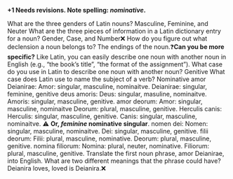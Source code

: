 **+1 Needs revisions.  Note spelling: *nominative*.**

What are the three genders of Latin nouns?
Masculine, Feminine, and Neuter
What are the three pieces of information in a Latin dictionary entry for a noun?
Gender, Case, and Number❌
How do you figure out what declension a noun belongs to?
The endings of the noun.❓**Can you be more specific?**
Like Latin, you can easily describe one noun with another noun in English (e.g., “the book’s title”, “the format of the assignment”). What case do you use in Latin to describe one noun with another noun?
Genitive
What case does Latin use to name the subject of a verb?
Nominative
amor Deianirae: Amor: singular, masculine, nominaitve. Deianirae: singular, feminine, genitive
deus amoris: Deus: singular, masuline, nominaitve. Amoris: singular, masculine, genitive. 
amor deorum: Amor: singular, masculine, nominaitve Deorum: plural, masculine, genitive. 
Herculis canis: Herculis: singular, masculine, genitive. Canis: singular, masculine, nominaitve.  ⚠️ **Or, *feminine* nominative singular**.
nomen dei: Nomen: singular, masculine, nominaitve. Dei: singular, masculine, genitive. 
filii deorum: Filii: plural, masculine, nominative. Deorum: plural, masculine, genitive.
nomina filiorum: Nomina: plural, neuter, nominative. Filiorum: plural, masculine, genitive.
Translate the first noun phrase, amor Deianirae, into English. What are two different meanings that the phrase could have?
Deianira loves, loved is Deianira.❌
